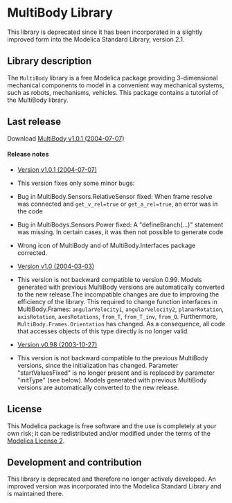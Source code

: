# MultiBody Library

This library is deprecated since it has been incorporated in a slightly improved form into the Modelica Standard Library, version 2.1.

## Library description

The `MultiBody` library is a free Modelica package providing 3-dimensional mechanical components to model in a convenient way mechanical systems, such as robots, mechanisms, vehicles. This package contains a tutorial of the MultiBody library.


## Last release

Download [MultiBody v1.0.1 (2004-07-07)](../../archive/v1.0.1.zip)

#### Release notes

* [Version v1.0.1 (2004-07-07)](../../archive/v1.0.1.zip)
 * This version fixes only some minor bugs:
  * Bug in MultiBody.Sensors.RelativeSensor fixed:
    When frame resolve was connected and `get_v_rel=true` or `get_a_rel=true`, an error was in the code
  * Bug in MultiBodys.Sensors.Power fixed:
    A "defineBranch(...)" statement was missing. In certain cases, it was then not possible to generate code
  * Wrong icon of MultiBody and of MultiBody.Interfaces package corrected.

*  [Version v1.0 (2004-03-03)](../../archive/v1.0.zip)
 * This version is not backward compatible to version 0.99. Models generated with previous MultiBody versions are automatically converted to the new release.The incompatible changes are due to improving the efficiency of the library. This required to change function interfaces in MultiBody.Frames: `angularVelocity1`, `angularVelocity2`, `planarRotation`, `axisRotation`, `axesRotations`, `from_T`, `from_T_inv`, `from_Q`. Furthermore, `MultiBody.Frames.Orientation` has changed. As a consequence, all code that accesses objects of this type directly is no longer valid.

*  [Version v0.98 (2003-10-27)](../../archive/v0.98.zip)
 * This version is not backward compatible to the previous MultiBody versions, since the initialization has changed. Parameter "startValuesFixed" is no longer present and is replaced by parameter "initType" (see below). Models generated with previous MultiBody versions are automatically converted to the new release.

## License

This Modelica package is free software and the use is completely at your own risk;
it can be redistributed and/or modified under the terms of the [Modelica License 2](https://modelica.org/licenses/ModelicaLicense2).

## Development and contribution

This library is deprecated and therefore no longer actively developed.
An improved version was incorporated into the Modelica Standard Library and is maintained there.
